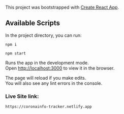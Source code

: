 This project was bootstrapped with [Create React App](https://github.com/facebook/create-react-app).

## Available Scripts

In the project directory, you can run:

`npm i`

`npm start `

Runs the app in the development mode.<br />
Open [http://localhost:3000](http://localhost:3000) to view it in the browser.

The page will reload if you make edits.<br />
You will also see any lint errors in the console.

### Live Site link: 
`https://coronainfo-tracker.netlify.app`
